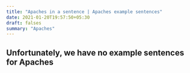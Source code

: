 ```yaml
---
title: "Apaches in a sentence | Apaches example sentences"
date: 2021-01-20T19:57:50+05:30
draft: falses
summary: "Apaches"
---
```

## Unfortunately, we have no example sentences for Apaches                 
